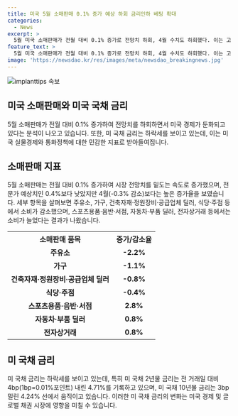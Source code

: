 ```yaml
---
title: 미국 5월 소매판매 0.1% 증가 예상 하회 금리인하 베팅 확대
categories:
  - News
excerpt: >
  5월 미국 소매판매가 전월 대비 0.1% 증가로 전망치 하회, 4월 수치도 하회했다. 이는 고물가와 고금리로 미국인들의 재정 압박을 나타내며, 미 경제의 둔화를 시사한다. 특히 자동차 및 휘발유를 제외한 소매판매는 전문가 예상치를 하회하며 주유소, 가구, 식당 등에서 소비 감소가 확인되었다. 이에 따라 투자자들은 올해 금리 인하에 대한 기대를 높이고 있으며, 미 국채 금리는 하락세를 보였다. 9월에도 금리 인하 가능성이 반영되고 있어 경기 둔화 우려가 커지고 있다.
feature_text: >
  5월 미국 소매판매가 전월 대비 0.1% 증가로 전망치 하회, 4월 수치도 하회했다. 이는 고물가와 고금리로 미국인들의 재정 압박을 나타내며, 미 경제의 둔화를 시사한다. 특히 자동차 및 휘발유를 제외한 소매판매는 전문가 예상치를 하회하며 주유소, 가구, 식당 등에서 소비 감소가 확인되었다. 이에 따라 투자자들은 올해 금리 인하에 대한 기대를 높이고 있으며, 미 국채 금리는 하락세를 보였다. 9월에도 금리 인하 가능성이 반영되고 있어 경기 둔화 우려가 커지고 있다.
image: 'https://newsdao.kr/res/images/meta/newsdao_breakingnews.jpg'
---
```


<p><img src="https://newsdao.kr/res/images/meta/newsdao_breakingnews.jpg" alt="implanttips 속보" /></p>

<h2 data-ke-size="size26">미국 소매판매와 미국 국채 금리</h2>

<p data-ke-size="size16">5월 소매판매가 전월 대비 0.1% 증가하여 전망치를 하회하면서 미국 경제가 둔화되고 있다는 분석이 나오고 있습니다. 또한, 미 국채 금리는 하락세를 보이고 있는데, 이는 미국 실물경제와 통화정책에 대한 민감한 지표로 받아들여집니다.</p>

<h2 data-ke-size="size24">소매판매 지표</h2>

<p data-ke-size="size16">5월 소매판매는 전월 대비 0.1% 증가하여 시장 전망치를 밑도는 속도로 증가했으며, 전문가 예상치인 0.4%보다 낮았지만 4월(-0.3% 감소)보다는 높은 증가율을 보였습니다. 세부 항목을 살펴보면 주유소, 가구, 건축자재·정원장비·공급업체 딜러, 식당·주점 등에서 소비가 감소했으며, 스포츠용품·음반·서점, 자동차·부품 딜러, 전자상거래 등에서는 소비가 늘었다는 결과가 나왔습니다.</p>

<table>
    <tr>
        <th><b>소매판매 품목</b></th>
        <th><b>증가/감소율</b></th>
    </tr>
    <tr>
        <td style="text-align: center; height: 17px;"><b>주유소</b></td>
        <td style="text-align: center; height: 17px;"><b>-2.2%</b></td>
    </tr>
    <tr>
        <td style="text-align: center; height: 17px;"><b>가구</b></td>
        <td style="text-align: center; height: 17px;"><b>-1.1%</b></td>
    </tr>
    <tr>
        <td style="text-align: center; height: 17px;"><b>건축자재·정원장비·공급업체 딜러</b></td>
        <td style="text-align: center; height: 17px;"><b>-0.8%</b></td>
    </tr>
    <tr>
        <td style="text-align: center; height: 17px;"><b>식당·주점</b></td>
        <td style="text-align: center; height: 17px;"><b>-0.4%</b></td>
    </tr>
    <tr>
        <td style="text-align: center; height: 17px;"><b>스포츠용품·음반·서점</b></td>
        <td style="text-align: center; height: 17px;"><b>2.8%</b></td>
    </tr>
    <tr>
        <td style="text-align: center; height: 17px;"><b>자동차·부품 딜러</b></td>
        <td style="text-align: center; height: 17px;"><b>0.8%</b></td>
    </tr>
    <tr>
        <td style="text-align: center; height: 17px;"><b>전자상거래</b></td>
        <td style="text-align: center; height: 17px;"><b>0.8%</b></td>
    </tr>
</table>

<h2 data-ke-size="size24">미 국채 금리</h2>

<p data-ke-size="size16">미 국채 금리는 하락세를 보이고 있는데, 특히 미 국채 2년물 금리는 전 거래일 대비 4bp(1bp=0.01%포인트) 내린 4.71%를 기록하고 있으며, 미 국채 10년물 금리는 3bp 밀린 4.24% 선에서 움직이고 있습니다. 이러한 미 국채 금리의 변화는 미국 경제 및 글로벌 채권 시장에 영향을 미칠 수 있습니다.</p>

